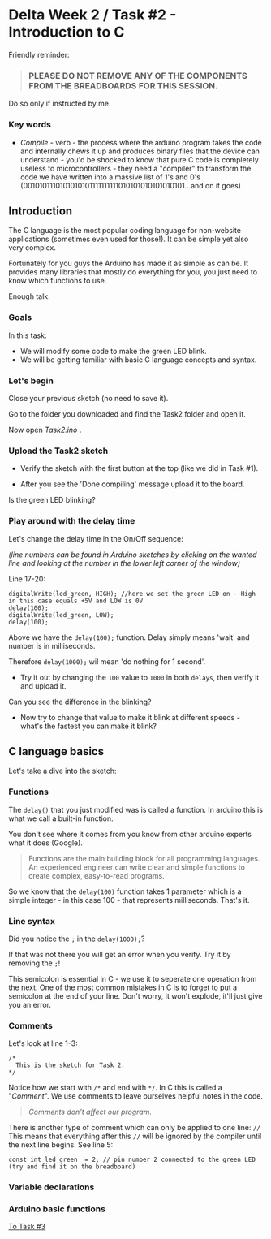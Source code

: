 # Delta Week 2 / Task #2 - Introduction to C

Friendly reminder:

> ### **PLEASE DO NOT REMOVE ANY OF THE COMPONENTS FROM THE BREADBOARDS FOR THIS SESSION**.
Do so only if instructed by me.

### Key words 
 - *Compile* - verb - the process where the arduino program takes the code and internally chews it up and produces binary files that the device can understand - you'd be shocked to know that pure C code is completely useless to microcontrollers - they need a "compiler" to transform the code we have written into a massive list of 1's and 0's (0010101110101010101111111111010101010101010101...and on it goes)

## Introduction 
The C language is the most popular coding language for non-website applications (sometimes even used for those!). It can be simple yet also very complex.

Fortunately for you guys the Arduino has made it as simple as can be. It provides many libraries that mostly do everything for you, you just need to know which functions to use.

Enough talk.

### Goals
In this task:
  - We will modify some code to make the green LED blink.
  - We will be getting familiar with basic C language concepts and syntax.
  

    
### Let's begin
Close your previous sketch (no need to save it).

Go to the folder you downloaded and find the Task2 folder and open it.

Now open *Task2.ino* .

### Upload the Task2 sketch
 - Verify the sketch with the first button at the top (like we did in Task #1). 

 - After you see the 'Done compiling' message upload it to the board. 

Is the green LED blinking?

### Play around with the delay time

Let's change the delay time in the On/Off sequence:

*(line numbers can be found in Arduino sketches by clicking on the wanted line and looking at the number in the lower left corner of the window)*

Line 17-20:
```
digitalWrite(led_green, HIGH); //here we set the green LED on - High in this case equals +5V and LOW is 0V
delay(100);
digitalWrite(led_green, LOW);
delay(100);
```

Above we have the `delay(100);` function. Delay simply means 'wait' and number is in milliseconds. 

Therefore `delay(1000);` wil mean 'do nothing for 1 second'. 

 - Try it out by changing the `100` value to `1000` in both `delays`, then verify it and upload it.

Can you see the difference in the blinking?

 - Now try to change that value to make it blink at different speeds - what's the fastest you can make it blink?

## C language basics

Let's take a dive into the sketch:

### Functions
The `delay()` that you just modified was is called a function. In arduino this is what we call a built-in function.

You don't see where it comes from you know from other arduino experts what it does (Google).

> Functions are the main building block for all programming languages. An experienced engineer can write clear and simple functions to create complex, easy-to-read programs.

So we know that the `delay(100)` function takes 1 parameter which is a simple integer - in this case 100 - that represents milliseconds. That's it.

### Line syntax
Did you notice the `;` in the `delay(1000);`?

If that was not there you will get an error when you verify. Try it by removing the `;`!

This semicolon is essential in C - we use it to seperate one operation from the next. One of the most common mistakes in C is to forget to put a semicolon at the end of your line. Don't worry, it won't explode, it'll just give you an error.

### Comments

Let's look at line 1-3: 
```
/*
  This is the sketch for Task 2.
*/
 ```
 
 Notice how we start with `/*` and end with `*/`. In C this is called a "*Comment*". We use comments to leave ourselves helpful notes in the code. 
 
 > *Comments don't affect our program.*
 
 There is another type of comment which can only be applied to one line: `//` This means that everything after this `//` will be ignored by the compiler until the next line begins. See line 5: 
 
 `const int led_green  = 2; // pin number 2 connected to the green LED (try and find it on the breadboard)`
 
 ### Variable declarations
 
 ### Arduino basic functions
 
 
 [To Task #3](https://github.com/dant14/Delta-sessions/tree/main/Week2/Task2)
